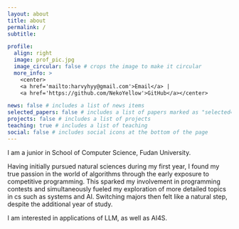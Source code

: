 ```yaml
---
layout: about
title: about
permalink: /
subtitle:

profile:
  align: right
  image: prof_pic.jpg
  image_circular: false # crops the image to make it circular
  more_info: >
    <center>
    <a href='mailto:harvyhyy@gmail.com'>Email</a> | 
    <a href='https://github.com/NekoYellow'>GitHub</a></center>

news: false # includes a list of news items
selected_papers: false # includes a list of papers marked as "selected={true}"
projects: false # includes a list of projects
teaching: true # includes a list of teaching
social: false # includes social icons at the bottom of the page
---
```


I am a junior in School of Computer Science, Fudan University.

Having initially pursued natural sciences during my first year, I found my true passion in the world of algorithms through the early exposure to competitive programming. This sparked my involvement in programming contests and simultaneously fueled my exploration of more detailed topics in cs such as systems and AI. Switching majors then felt like a natural step, despite the additional year of study.

I am interested in applications of LLM, as well as AI4S.
